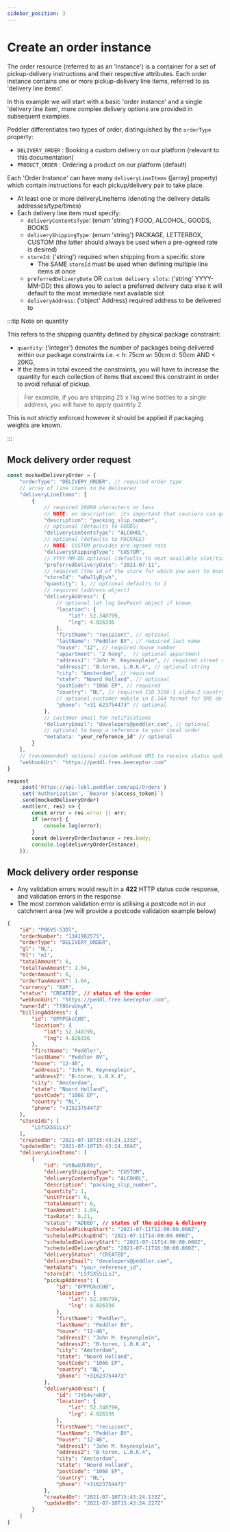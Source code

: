 ```yaml
---
sidebar_position: 3
---
```


# Create an order instance

The order resource (referred to as an 'instance') is a container for a set of pickup-delivery instructions and their respective attributes. 
Each order instance contains one or more pickup-delivery line items, referred to as 'delivery line items'.

In this example we will start with a basic 'order instance' and a single 'delivery line item', more complex delivery options are provided in subsequent examples.

Peddler differentiates two types of order, distinguished by the `orderType` property:
- `DELIVERY_ORDER` : Booking a custom delivery on our platform (relevant to this documentation)
- `PRODUCT_ORDER` : Ordering a product on our platform (default)

Each 'Order Instance' can have many `deliveryLineItems` ([array] property) which contain instructions for each pickup/delivery pair to take place.

- At least one or more deliveryLineItems (denoting the delivery details addresses/type/times)
- Each delivery line item must specify:
    - `deliveryContentsType`: (enum 'string') FOOD, ALCOHOL, GOODS, BOOKS
    - `deliveryShippingType`: (enum 'string') PACKAGE, LETTERBOX, CUSTOM (the latter should always be used when a pre-agreed rate is desired)
    - `storeId`: ('string') required when shipping from a specific store
      - The SAME `storeId` must be used when defining multiple line items at once
    - `preferredDeliveryDate` OR `custom delivery slots`: ('string' YYYY-MM-DD) this allows you to select a preferred delivery data else it will default to the most immediate next available slot
    - `deliveryAddress`: ('object' Address) required address to be delivered to

:::tip Note on quantity 

This refers to the shipping quantity defined by physical package constraint:
- `quantity`: ('integer') denotes the number of packages being delivered within our package constraints i.e. < h: 75cm w: 50cm d: 50cm AND < 20KG, 
- If the items in total exceed the constraints, you will have to increase the quantity for each collection of items that exceed this constraint in order to avoid refusal of pickup.
    
> For example, if you are shipping 25 x 1kg wine bottles to a single address, you will have to apply quantity 2.

This is not strictly enforced however it should be applied if packaging weights are known.

:::

## Mock delivery order request

```js
const mockedDeliveryOrder = {
    "orderType": "DELIVERY_ORDER", // required order type
    // array of line items to be delivered
    "deliveryLineItems": [
        {
            // required 20000 characters or less
            // NOTE: on description: its important that couriers can quickly identify the package through a packing slip number
            "description": "packing_slip_number",
            // optional (defaults to GOODS)
            "deliveryContentsType": "ALCOHOL", 
            // optional (defaults to PACKAGE)
            // NOTE: CUSTOM provides pre-agreed rate
            "deliveryShippingType": "CUSTOM", 
            // YYYY-MM-DD optional (defaults to next available slot/time)
            "preferredDeliveryDate": "2021-07-11",
            // required (the id of the store for which you want to book a delivery)
            "storeId": "wOwJ1yBjvh",
            "quantity": 1, // optional defaults to 1
            // required (address object)
            "deliveryAddress": {
                // optional lat lng GeoPoint object if known
                "location": {
                    "lat": 52.340799,
                    "lng": 4.826336
                },
                "firstName": "recipient", // optional
                "lastName": "Peddler BV", // required last name
                "house": "12", // required house number
                "appartment": "2 hoog",  // optional appartment
                "address1": "John M. Keynesplein", // required street name
                "address2": "B-toren, L.0.K.4", // optional string
                "city": "Amsterdam", // required
                "state": "Noord Holland", // optional
                "postCode": "1066 EP", // required
                "country": "NL", // required ISO 3166-1 alpha-2 country code
                // optional customer mobile in E.164 format for SMS delivery notifications
                "phone": "+31 623754473" // optional
            },
            // customer email for notifications
            "deliveryEmail": "developers@peddler.com", // optional 
            // optional to keep a reference to your local order
            "metaData: "your_reference_id" // optional
        }
    ],
    // (recommended) optional custom webhook URI to receive status updates from the order
    "webhookUri": "https://peddl.free.beeceptor.com"
}

request
    .post('https://api-lokl.peddler.com/api/Orders')
    .set('Authorization', `Bearer ${access_token}`)
    .send(mockedDeliveryOrder)
    .end((err, res) => {
        const error = res.error || err;
        if (error) {
            console.log(error);
        }
        const deliveryOrderInstance = res.body;
        console.log(deliveryOrderInstance);
    });
```

## Mock delivery order response

- Any validation errors would result in a **422** HTTP status code response, and validation errors in the response
- The most common validation error is utilising a postcode not in our catchment area (we will provide a postcode validation example below)


```json
{
    "id": "P06VS-53Dl",
    "orderNumber": "1341902575",
    "orderType": "DELIVERY_ORDER",
    "gl": "NL",
    "hl": "nl",
    "totalAmount": 6,
    "totalTaxAmount": 1.04,
    "orderAmount": 6,
    "orderTaxAmount": 1.04,
    "currency": "EUR",
    "status": "CREATED", // status of the order
    "webhookUri": "https://peddl.free.beeceptor.com",
    "ownerId": "Tf8GruUnyK",
    "billingAddress": {
        "id": "8PPPGkcCH8",
        "location": {
            "lat": 52.340799,
            "lng": 4.826336
        },
        "firstName": "Peddler",
        "lastName": "Peddler BV",
        "house": "12-46",
        "address1": "John M. Keynesplein",
        "address2": "B-toren, L.0.K.4",
        "city": "Amsterdam",
        "state": "Noord Holland",
        "postCode": "1066 EP",
        "country": "NL",
        "phone": "+31623754473"
    },
    "storeIds": [
        "LSfSX5SiLsJ"
    ],
    "createdOn": "2021-07-10T15:43:24.133Z",
    "updatedOn": "2021-07-10T15:43:24.304Z",
    "deliveryLineItems": [
        {
            "id": "VtBwUJhR9z",
            "deliveryShippingType": "CUSTOM",
            "deliveryContentsType": "ALCOHOL",
            "description": "packing_slip_number",
            "quantity": 1,
            "unitPrice": 6,
            "totalAmount": 6,
            "taxAmount": 1.04,
            "taxRate": 0.21,
            "status": "ADDED", // status of the pickup & delivery
            "scheduledPickupStart": "2021-07-11T12:00:00.000Z",
            "scheduledPickupEnd": "2021-07-11T14:00:00.000Z",
            "scheduledDeliveryStart": "2021-07-11T14:00:00.000Z",
            "scheduledDeliveryEnd": "2021-07-11T16:00:00.000Z",
            "deliveryStatus": "CREATED",
            "deliveryEmail": "developers@peddler.com",
            "metaData": "your_reference_id",
            "storeId": "LSfSX5SiLsJ",
            "pickupAddress": {
                "id": "8PPPGkcCH8",
                "location": {
                    "lat": 52.340799,
                    "lng": 4.826336
                },
                "firstName": "Peddler",
                "lastName": "Peddler BV",
                "house": "12-46",
                "address1": "John M. Keynesplein",
                "address2": "B-toren, L.0.K.4",
                "city": "Amsterdam",
                "state": "Noord Holland",
                "postCode": "1066 EP",
                "country": "NL",
                "phone": "+31623754473"
            },
            "deliveryAddress": {
                "id": "JYS4vreb9",
                "location": {
                    "lat": 52.340799,
                    "lng": 4.826336
                },
                "firstName": "recipient",
                "lastName": "Peddler BV",
                "house": "12-46",
                "address1": "John M. Keynesplein",
                "address2": "B-toren, L.0.K.4",
                "city": "Amsterdam",
                "state": "Noord Holland",
                "postCode": "1066 EP",
                "country": "NL",
                "phone": "+31623754473"
            },
            "createdOn": "2021-07-10T15:43:24.133Z",
            "updatedOn": "2021-07-10T15:43:24.227Z"
        }
    ]
}
```
